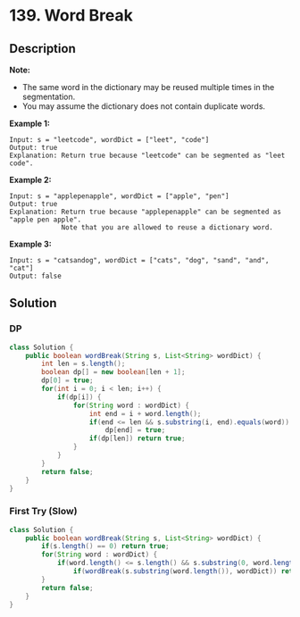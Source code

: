 # 139. Word Break

## Description

**Note:**

- The same word in the dictionary may be reused multiple times in the segmentation.
- You may assume the dictionary does not contain duplicate words.

**Example 1:**

```
Input: s = "leetcode", wordDict = ["leet", "code"]
Output: true
Explanation: Return true because "leetcode" can be segmented as "leet code".
```

**Example 2:**

```
Input: s = "applepenapple", wordDict = ["apple", "pen"]
Output: true
Explanation: Return true because "applepenapple" can be segmented as "apple pen apple".
             Note that you are allowed to reuse a dictionary word.
```

**Example 3:**

```
Input: s = "catsandog", wordDict = ["cats", "dog", "sand", "and", "cat"]
Output: false
```

## Solution

### DP

```java
class Solution {
    public boolean wordBreak(String s, List<String> wordDict) {
        int len = s.length();
        boolean dp[] = new boolean[len + 1];
        dp[0] = true;
        for(int i = 0; i < len; i++) {
            if(dp[i]) {
                for(String word : wordDict) {
                    int end = i + word.length();
                    if(end <= len && s.substring(i, end).equals(word))
                        dp[end] = true;
                    if(dp[len]) return true;
                }
            }
        }
        return false;
    }
}
```



### First Try (Slow)

```java
class Solution {
    public boolean wordBreak(String s, List<String> wordDict) {
        if(s.length() == 0) return true;
        for(String word : wordDict) {
            if(word.length() <= s.length() && s.substring(0, word.length()).equals(word))
                if(wordBreak(s.substring(word.length()), wordDict)) return true;
        }
        return false;
    }
}
```

